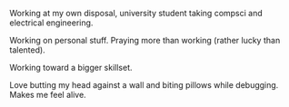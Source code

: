 Working at my own disposal, university student taking compsci and electrical engineering.

Working on personal stuff. Praying more than working (rather lucky than talented).

Working toward a bigger skillset.

Love butting my head against a wall and biting pillows while debugging. Makes me feel alive.
